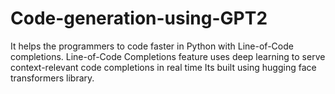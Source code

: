 # Code-generation-using-GPT2
It helps the programmers to code faster in Python with Line-of-Code completions. Line-of-Code Completions feature uses deep learning to serve context-relevant code completions in real time  Its built using hugging face transformers library.
